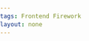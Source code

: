 ```yaml
---
tags: Frontend Firework
layout: none
---
```


<head>
    <meta>
    <style>
        body {
            margin: 0;
            padding: 0;
            overflow: hidden;
        }

        .city {
            width: 100%;
            position: fixed;
            bottom: 0px;
            z-index: 100;
        }

        .city img {
            width: 100%;
        }
    </style>
    <title>2022虎年快乐</title>
</head>
<body onselectstart="return false">
<canvas id='cas' style="background-color:rgba(0,5,24,1)">浏览器不支持canvas</canvas>
<div class="city"><img src="/src/images/city.png" alt=""/></div>
<img src="/src/images/moon.png" alt="" id="moon" style="visibility: hidden;"/>
<div style="display:none">
    <div class="shape">虎年大吉</div>
    <div class="shape">虎虎生威</div>
    <div class="shape">2022新年快乐</div>
    <div class="shape">2022新年快乐</div>
    <div class="shape">2022新年快乐</div>
    <div class="shape">万事如意</div>
    <div class="shape">吉星高照</div>
    <div class="shape">富贵平安</div>
    <div class="shape">2022新年快乐</div>
    <div class="shape">2022新年快乐</div>
    <div class="shape">2022新年快乐</div>
</div>
<audio src="/src/music/boom.mp3" preload="auto"></audio>
<audio src="/src/music/boom.mp3" preload="auto"></audio>
<audio src="/src/music/boom.mp3" preload="auto"></audio>
<audio src="/src/music/boom.mp3" preload="auto"></audio>
<audio src="/src/music/boom.mp3" preload="auto"></audio>
<audio src="/src/music/boom.mp3" preload="auto"></audio>
<audio src="/src/music/shotfire.mp3" preload="auto"></audio>
<audio src="/src/music/shotfire.mp3" preload="auto"></audio>
<audio src="/src/music/shotfire.mp3" preload="auto"></audio>
<script>
    var canvas = document.getElementById("cas");
    var ocas = document.createElement("canvas");
    var octx = ocas.getContext("2d");
    var ctx = canvas.getContext("2d");
    ocas.width = canvas.width = window.innerWidth;
    ocas.height = canvas.height = window.innerHeight;
    var bigbooms = [];

    window.onload = function () {
        initAnimate()
    }
    
    function initAnimate() {
        drawBg();
    
        lastTime = new Date();
        animate();
    }
    
    var lastTime;
    
    function animate() {
        ctx.save();
        ctx.globalCompositeOperation = 'destination-out';
        ctx.globalAlpha = 0.1;
        ctx.fillRect(0, 0, canvas.width, canvas.height);
        ctx.restore();
    
        var newTime = new Date();
        if (newTime - lastTime > 200 + (window.innerHeight - 767) / 2) {
            var random = Math.random() * 100 > 2;
            var x = getRandom(canvas.width / 5, canvas.width * 4 / 5);
            var y = getRandom(50, 200);
            if (random) {
                var bigboom = new Boom(getRandom(canvas.width / 3, canvas.width * 2 / 3), 2, "#FFF", {x: x, y: y});
                bigbooms.push(bigboom)
            } else {
                var bigboom = new Boom(getRandom(canvas.width / 3, canvas.width * 2 / 3), 2, "#FFF", {
                    x: canvas.width / 2,
                    y: 200
                }, document.querySelectorAll(".shape")[parseInt(getRandom(0, document.querySelectorAll(".shape").length))]);
                bigbooms.push(bigboom)
            }
            lastTime = newTime;
        }
    
        stars.foreach(function () {
            this.paint();
        })
    
        drawMoon();
    
        bigbooms.foreach(function (index) {
            var that = this;
            if (!this.dead) {
                this._move();
                this._drawLight();
            } else {
                this.booms.foreach(function (index) {
                    if (!this.dead) {
                        this.moveTo(index);
                    } else if (index === that.booms.length - 1) {
                        bigbooms.splice(bigbooms.indexOf(that), 1);
                    }
                })
            }
        });
    
        raf(animate);
    }
    
    function drawMoon() {
        var moon = document.getElementById("moon");
        var centerX = canvas.width - 200, centerY = 100, width = 80;
        if (moon.complete) {
            ctx.drawImage(moon, centerX, centerY, width, width)
        } else {
            moon.onload = function () {
                ctx.drawImage(moon, centerX, centerY, width, width)
            }
        }
        var index = 0;
        for (var i = 0; i < 10; i++) {
            ctx.save();
            ctx.beginPath();
            ctx.arc(centerX + width / 2, centerY + width / 2, width / 2 + index, 0, 2 * Math.PI);
            ctx.fillStyle = "rgba(240,219,120,0.005)";
            index += 2;
            ctx.fill();
            ctx.restore();
        }
    
    }
    
    Array.prototype.foreach = function (callback) {
        for (var i = 0; i < this.length; i++) {
            if (this[i] !== null) callback.apply(this[i], [i])
        }
    }
    
    var raf = window.requestAnimationFrame || window.webkitRequestAnimationFrame || window.mozRequestAnimationFrame || window.oRequestAnimationFrame || window.msRequestAnimationFrame || function (callback) {
        window.setTimeout(callback, 1000 / 10);
    };
    
    canvas.onclick = function () {
        var x = event.clientX;
        var y = event.clientY;
        var bigboom = new Boom(getRandom(canvas.width / 3, canvas.width * 2 / 3), 2, "#FFF", {x: x, y: y});
        bigbooms.push(bigboom)
    }
    
    var Boom = function (x, r, c, boomArea, shape) {
        this.booms = [];
        this.x = x;
        this.y = (canvas.height + r);
        this.r = r;
        this.c = c;
        this.shape = shape || false;
        this.boomArea = boomArea;
        this.theta = 0;
        this.dead = false;
        this.ba = parseInt(getRandom(80, 200));
    
        var audio = document.getElementsByTagName("audio");
        for (var i = 0; i < audio.length; i++) {
            if (audio[i].src.indexOf("shotfire") >= 0 && (audio[i].paused || audio[i].ended)) {
                audio[i].play();
                break;
            }
        }
    }
    Boom.prototype = {
        _paint: function () {
            ctx.save();
            ctx.beginPath();
            ctx.arc(this.x, this.y, this.r, 0, 2 * Math.PI);
            ctx.fillStyle = this.c;
            ctx.fill();
            ctx.restore();
        },
        _move: function () {
            var dx = this.boomArea.x - this.x, dy = this.boomArea.y - this.y;
            this.x = this.x + dx * 0.01;
            this.y = this.y + dy * 0.01;
    
            if (Math.abs(dx) <= this.ba && Math.abs(dy) <= this.ba) {
                if (this.shape) {
                    this._shapBoom();
                } else this._boom();
                this.dead = true;
            } else {
                this._paint();
            }
        },
        _drawLight: function () {
            ctx.save();
            ctx.fillStyle = "rgba(255,228,150,0.3)";
            ctx.beginPath();
            ctx.arc(this.x, this.y, this.r + 3 * Math.random() + 1, 0, 2 * Math.PI);
            ctx.fill();
            ctx.restore();
        },
        _boom: function () {
            var fragNum = getRandom(100, 300);
            var style = getRandom(0, 10) >= 5 ? 1 : 2;
            var color;
            if (style === 1) {
                color = {
                    a: parseInt(getRandom(128, 255)),
                    b: parseInt(getRandom(128, 255)),
                    c: parseInt(getRandom(128, 255))
                }
            }
    
            var fanwei = fragNum;
            var audio = document.getElementsByTagName("audio");
            for (var i = 0; i < audio.length; i++) {
                if (audio[i].src.indexOf("boom") >= 0 && (audio[i].paused || audio[i].ended)) {
                    audio[i].play();
                    break;
                }
            }
            for (var i = 0; i < fragNum; i++) {
                if (style === 2) {
                    color = {
                        a: parseInt(getRandom(128, 255)),
                        b: parseInt(getRandom(128, 255)),
                        c: parseInt(getRandom(128, 255))
                    }
                }
                var a = getRandom(-Math.PI, Math.PI);
                var x = getRandom(0, fanwei) * Math.cos(a) + this.x;
                var y = getRandom(0, fanwei) * Math.sin(a) + this.y;
                var radius = getRandom(0, 2)
                var frag = new Frag(this.x, this.y, radius, color, x, y);
                this.booms.push(frag);
            }
        },
        _shapBoom: function () {
            var that = this;
            putValue(ocas, octx, this.shape, 5, function (dots) {
                var dx = canvas.width / 2 - that.x;
                var dy = canvas.height / 2 - that.y;
                for (var i = 0; i < dots.length; i++) {
                    color = {a: dots[i].a, b: dots[i].b, c: dots[i].c}
                    var x = dots[i].x;
                    var y = dots[i].y;
                    var radius = 1;
                    var frag = new Frag(that.x, that.y, radius, color, x - dx, y - dy);
                    that.booms.push(frag);
                }
            })
        }
    }
    
    function putValue(canvas, context, ele, dr, callback) {
        context.clearRect(0, 0, canvas.width, canvas.height);
        var img = new Image();
        if (ele.innerHTML.indexOf("img") >= 0) {
            img.src = ele.getElementsByTagName("img")[0].src;
            imgload(img, function () {
                context.drawImage(img, canvas.width / 2 - img.width / 2, canvas.height / 2 - img.width / 2);
                dots = getimgData(canvas, context, dr);
                callback(dots);
            })
        } else {
            var text = ele.innerHTML;
            context.save();
            var fontSize = 160;
            context.font = fontSize + "px 宋体 bold";
            context.textAlign = "center";
            context.textBaseline = "middle";
            context.fillStyle = "rgba(" + parseInt(getRandom(128, 255)) + "," + parseInt(getRandom(128, 255)) + "," + parseInt(getRandom(128, 255)) + " , 1)";
            context.fillText(text, canvas.width / 2, canvas.height / 2);
            context.restore();
            dots = getimgData(canvas, context, dr);
            callback(dots);
        }
    }
    
    function imgload(img, callback) {
        if (img.complete) {
            callback.call(img);
        } else {
            img.onload = function () {
                callback.call(this);
            }
        }
    }
    
    function getimgData(canvas, context, dr) {
        var imgData = context.getImageData(0, 0, canvas.width, canvas.height);
        context.clearRect(0, 0, canvas.width, canvas.height);
        var dots = [];
        for (var x = 0; x < imgData.width; x += dr) {
            for (var y = 0; y < imgData.height; y += dr) {
                var i = (y * imgData.width + x) * 4;
                if (imgData.data[i + 3] > 128) {
                    var dot = {x: x, y: y, a: imgData.data[i], b: imgData.data[i + 1], c: imgData.data[i + 2]};
                    dots.push(dot);
                }
            }
        }
        return dots;
    }
    
    function getRandom(a, b) {
        return Math.random() * (b - a) + a;
    }


    var maxRadius = 1, stars = [];
    
    function drawBg() {
        for (var i = 0; i < 100; i++) {
            var r = Math.random() * maxRadius;
            var x = Math.random() * canvas.width;
            var y = Math.random() * 2 * canvas.height - canvas.height;
            var star = new Star(x, y, r);
            stars.push(star);
            star.paint()
        }
    
    }
    
    var Star = function (x, y, r) {
        this.x = x;
        this.y = y;
        this.r = r;
    }
    Star.prototype = {
        paint: function () {
            ctx.save();
            ctx.beginPath();
            ctx.arc(this.x, this.y, this.r, 0, 2 * Math.PI);
            ctx.fillStyle = "rgba(255,255,255," + this.r + ")";
            ctx.fill();
            ctx.restore();
        }
    }
    
    var focallength = 250;
    var Frag = function (centerX, centerY, radius, color, tx, ty) {
        this.tx = tx;
        this.ty = ty;
        this.x = centerX;
        this.y = centerY;
        this.dead = false;
        this.centerX = centerX;
        this.centerY = centerY;
        this.radius = radius;
        this.color = color;
    }
    
    Frag.prototype = {
        paint: function () {
            // ctx.beginPath();
            // ctx.arc(this.x , this.y , this.radius , 0 , 2*Math.PI);
            ctx.fillStyle = "rgba(" + this.color.a + "," + this.color.b + "," + this.color.c + ",1)";
            ctx.fillRect(this.x - this.radius, this.y - this.radius, this.radius * 2, this.radius * 2)
        },
        moveTo: function (index) {
            this.ty = this.ty + 0.3;
            var dx = this.tx - this.x, dy = this.ty - this.y;
            this.x = Math.abs(dx) < 0.1 ? this.tx : (this.x + dx * 0.1);
            this.y = Math.abs(dy) < 0.1 ? this.ty : (this.y + dy * 0.1);
            if (dx === 0 && Math.abs(dy) <= 80) {
                this.dead = true;
            }
            this.paint();
        }
    }
</script>
